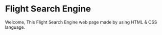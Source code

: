 # Flight Search Engine
Welcome,
This Flight Search Engine web page made by using HTML & CSS language.

